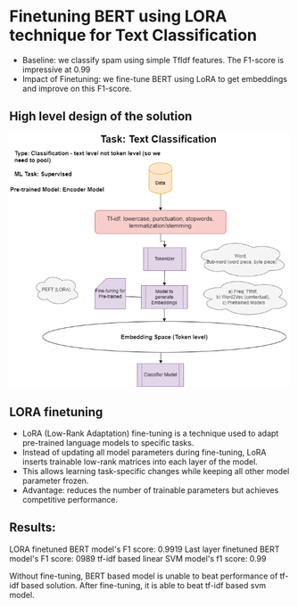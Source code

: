 # Finetuning BERT using LORA technique for Text Classification
- Baseline: we classify spam using simple TfIdf features. The F1-score is impressive at 0.99
- Impact of Finetuning: we fine-tune BERT using LoRA to get embeddings and improve on this F1-score.

## High level design of the solution
![Flowchart for text classification](Text_class_nlp.drawio.png)

## LORA finetuning
- LoRA (Low-Rank Adaptation) fine-tuning is a technique used to adapt pre-trained language models to specific tasks.
- Instead of updating all model parameters during fine-tuning, LoRA inserts trainable low-rank matrices into each layer of the model. 
- This allows learning task-specific changes while keeping all other model parameter frozen. 
- Advantage: reduces the number of trainable parameters but achieves competitive performance.

## Results:
LORA finetuned BERT model's F1 score: 0.9919
Last layer finetuned BERT model's F1 score: 0989
tf-idf based linear SVM model's f1 score: 0.99

Without fine-tuning, BERT based model is unable to beat performance of tf-idf based solution. After fine-tuning, it is able to beat tf-idf based svm model.